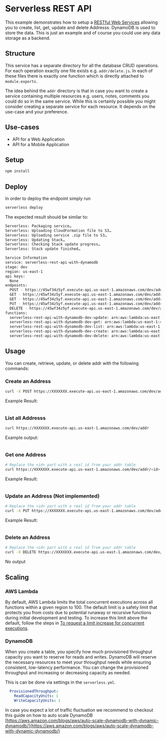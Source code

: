 <!--
title: AWS Serverless REST API example in NodeJS
description: This example demonstrates how to setup a RESTful Web Service allowing you to create, list, get, update and delete Addresss. DynamoDB is used to store the data. 
layout: Doc
-->
# Serverless REST API

This example demonstrates how to setup a [RESTful Web Services](https://en.wikipedia.org/wiki/Representational_state_transfer#Applied_to_web_services) allowing you to create, list, get, update and delete Addresss. DynamoDB is used to store the data. This is just an example and of course you could use any data storage as a backend.

## Structure

This service has a separate directory for all the database CRUD operations. For each operation exactly one file exists e.g. `addr/delete.js`. In each of these files there is exactly one function which is directly attached to `module.exports`.

The idea behind the `addr` directory is that in case you want to create a service containing multiple resources e.g. users, notes, comments you could do so in the same service. While this is certainly possible you might consider creating a separate service for each resource. It depends on the use-case and your preference.

## Use-cases

- API for a Web Application
- API for a Mobile Application

## Setup

```bash
npm install
```

## Deploy

In order to deploy the endpoint simply run

```bash
serverless deploy
```

The expected result should be similar to:

```bash
Serverless: Packaging service…
Serverless: Uploading CloudFormation file to S3…
Serverless: Uploading service .zip file to S3…
Serverless: Updating Stack…
Serverless: Checking Stack update progress…
Serverless: Stack update finished…

Service Information
service: serverless-rest-api-with-dynamodb
stage: dev
region: us-east-1
api keys:
  None
endpoints:
  POST - https://45wf34z5yf.execute-api.us-east-1.amazonaws.com/dev/addr
  GET - https://45wf34z5yf.execute-api.us-east-1.amazonaws.com/dev/addr
  GET - https://45wf34z5yf.execute-api.us-east-1.amazonaws.com/dev/addr/{id}
  PUT - https://45wf34z5yf.execute-api.us-east-1.amazonaws.com/dev/addr/{id}
  DELETE - https://45wf34z5yf.execute-api.us-east-1.amazonaws.com/dev/addr/{id}
functions:
  serverless-rest-api-with-dynamodb-dev-update: arn:aws:lambda:us-east-1:488110005556:function:serverless-rest-api-with-dynamodb-dev-update
  serverless-rest-api-with-dynamodb-dev-get: arn:aws:lambda:us-east-1:488110005556:function:serverless-rest-api-with-dynamodb-dev-get
  serverless-rest-api-with-dynamodb-dev-list: arn:aws:lambda:us-east-1:488110005556:function:serverless-rest-api-with-dynamodb-dev-list
  serverless-rest-api-with-dynamodb-dev-create: arn:aws:lambda:us-east-1:488110005556:function:serverless-rest-api-with-dynamodb-dev-create
  serverless-rest-api-with-dynamodb-dev-delete: arn:aws:lambda:us-east-1:488110005556:function:serverless-rest-api-with-dynamodb-dev-delete
```

## Usage

You can create, retrieve, update, or delete addr with the following commands:

### Create an Address

```bash
curl -X POST https://XXXXXXX.execute-api.us-east-1.amazonaws.com/dev/addr --data '{ "address":{"street":"42908 Nashua St","city":"Ashburn","zip":"20147","lat":39.05121,"long":-77.5165309999}}'
```

Example Result:
```bash
```

### List all Addresss

```bash
curl https://XXXXXXX.execute-api.us-east-1.amazonaws.com/dev/addr
```

Example output:
```bash
```

### Get one Address

```bash
# Replace the <id> part with a real id from your addr table
curl https://XXXXXXX.execute-api.us-east-1.amazonaws.com/dev/addr/<id>
```

Example Result:
```bash
```

### Update an Address (Not implemented)

```bash
# Replace the <id> part with a real id from your addr table
curl -X PUT https://XXXXXXX.execute-api.us-east-1.amazonaws.com/dev/addr/<id> --data 
```

Example Result:
```bash
```

### Delete an Address

```bash
# Replace the <id> part with a real id from your addr table
curl -X DELETE https://XXXXXXX.execute-api.us-east-1.amazonaws.com/dev/addr/<id>
```

No output

## Scaling

### AWS Lambda

By default, AWS Lambda limits the total concurrent executions across all functions within a given region to 100. The default limit is a safety limit that protects you from costs due to potential runaway or recursive functions during initial development and testing. To increase this limit above the default, follow the steps in [To request a limit increase for concurrent executions](http://docs.aws.amazon.com/lambda/latest/dg/concurrent-executions.html#increase-concurrent-executions-limit).

### DynamoDB

When you create a table, you specify how much provisioned throughput capacity you want to reserve for reads and writes. DynamoDB will reserve the necessary resources to meet your throughput needs while ensuring consistent, low-latency performance. You can change the provisioned throughput and increasing or decreasing capacity as needed.

This is can be done via settings in the `serverless.yml`.

```yaml
  ProvisionedThroughput:
    ReadCapacityUnits: 1
    WriteCapacityUnits: 1
```

In case you expect a lot of traffic fluctuation we recommend to checkout this guide on how to auto scale DynamoDB [https://aws.amazon.com/blogs/aws/auto-scale-dynamodb-with-dynamic-dynamodb/](https://aws.amazon.com/blogs/aws/auto-scale-dynamodb-with-dynamic-dynamodb/)
